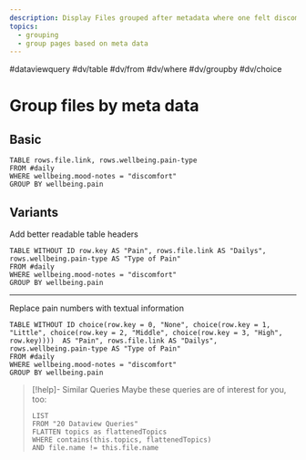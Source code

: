 ```yaml
---
description: Display Files grouped after metadata where one felt discomfort
topics:
  - grouping
  - group pages based on meta data
---
```

#dataviewquery
#dv/table #dv/from #dv/where #dv/groupby #dv/choice 
# Group files by meta data

## Basic 

```dataview
TABLE rows.file.link, rows.wellbeing.pain-type
FROM #daily 
WHERE wellbeing.mood-notes = "discomfort"
GROUP BY wellbeing.pain
```
## Variants

Add better readable table headers

```dataview
TABLE WITHOUT ID row.key AS "Pain", rows.file.link AS "Dailys", rows.wellbeing.pain-type AS "Type of Pain"
FROM #daily 
WHERE wellbeing.mood-notes = "discomfort"
GROUP BY wellbeing.pain
```

---

Replace pain numbers with textual information

```dataview
TABLE WITHOUT ID choice(row.key = 0, "None", choice(row.key = 1, "Little", choice(row.key = 2, "Middle", choice(row.key = 3, "High", row.key))))  AS "Pain", rows.file.link AS "Dailys", rows.wellbeing.pain-type AS "Type of Pain"
FROM #daily 
WHERE wellbeing.mood-notes = "discomfort"
GROUP BY wellbeing.pain
```

> [!help]- Similar Queries
> Maybe these queries are of interest for you, too:
> ```dataview
> LIST
> FROM "20 Dataview Queries"
> FLATTEN topics as flattenedTopics
> WHERE contains(this.topics, flattenedTopics)
> AND file.name != this.file.name
> ```